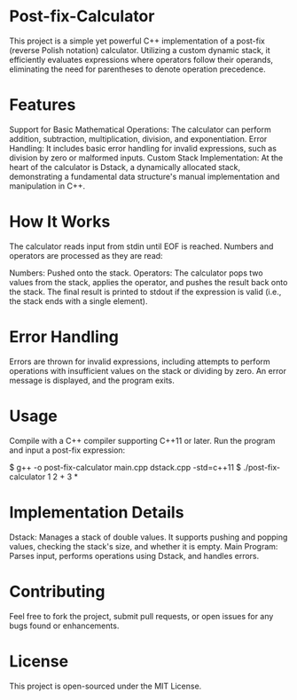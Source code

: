 # Post-fix-Calculator
This project is a simple yet powerful C++ implementation of a post-fix (reverse Polish notation) calculator. Utilizing a custom dynamic stack, it efficiently evaluates expressions where operators follow their operands, eliminating the need for parentheses to denote operation precedence.
# Features
Support for Basic Mathematical Operations: The calculator can perform addition, subtraction, multiplication, division, and exponentiation.
Error Handling: It includes basic error handling for invalid expressions, such as division by zero or malformed inputs.
Custom Stack Implementation: At the heart of the calculator is Dstack, a dynamically allocated stack, demonstrating a fundamental data structure's manual implementation and manipulation in C++.

# How It Works
The calculator reads input from stdin until EOF is reached. Numbers and operators are processed as they are read:

Numbers: Pushed onto the stack.
Operators: The calculator pops two values from the stack, applies the operator, and pushes the result back onto the stack.
The final result is printed to stdout if the expression is valid (i.e., the stack ends with a single element).

# Error Handling
Errors are thrown for invalid expressions, including attempts to perform operations with insufficient values on the stack or dividing by zero. An error message is displayed, and the program exits.

# Usage
Compile with a C++ compiler supporting C++11 or later. Run the program and input a post-fix expression:

$ g++ -o post-fix-calculator main.cpp dstack.cpp -std=c++11
$ ./post-fix-calculator
1 2 + 3 *

# Implementation Details
Dstack: Manages a stack of double values. It supports pushing and popping values, checking the stack's size, and whether it is empty.
Main Program: Parses input, performs operations using Dstack, and handles errors.

# Contributing
Feel free to fork the project, submit pull requests, or open issues for any bugs found or enhancements.

# License
This project is open-sourced under the MIT License.
